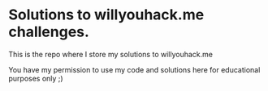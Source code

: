 # Solutions to willyouhack.me challenges.

This is the repo where I store my solutions to willyouhack.me

You have my permission to use my code and solutions here for educational purposes only ;)